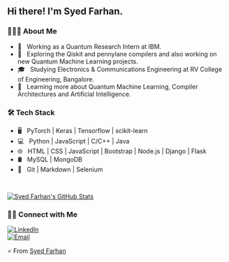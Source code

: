 <h2> Hi there! I'm Syed Farhan.</h2>

<h3> 👨🏻‍💻 About Me </h3>

- 💼 &nbsp; Working as a Quantum Research Intern at IBM.
- 🤔 &nbsp; Exploring the Qiskit and pennylane compilers and also working on new Quantum Machine Learning projects.
- 🎓 &nbsp; Studying Electronics & Communications Engineering at RV College of Engineering, Bangalore.
- 🌱 &nbsp; Learning more about Quantum Machine Learning, Compiler Architectures and Artificial Intelligence.

<h3>🛠 Tech Stack</h3>

- 🖥 &nbsp; PyTorch | Keras | Tensorflow | scikit-learn
- 💻 &nbsp; Python | JavaScript | C/C++ | Java
- 🌐 &nbsp; HTML | CSS | JavaScript | Bootstrap | Node.js | Django | Flask
- 🛢 &nbsp; MySQL | MongoDB
- 🔧 &nbsp; Git | Markdown | Selenium  


<br/>

[![Syed Farhan's GitHub Stats](https://github-readme-stats.vercel.app/api?username=born-2learn&show_icons=true)](https://github.com/born-2learn)

<h3> 🤝🏻 Connect with Me </h3>

<p align="center">

<a href="https://www.linkedin.com/in/syedfarhanahmad/"><img alt="LinkedIn" src="https://img.shields.io/badge/LinkedIn-Syed%20Farhan%20Ahmad-blue?style=flat-square&logo=linkedin"></a><br>
<a href="mailto:farhan.tuba@gmail.com"><img alt="Email" src="https://img.shields.io/badge/Email-farhan.tuba@gmail.com-blue?style=flat-square&logo=gmail"></a>
</p>

⭐️ From [Syed Farhan](https://github.com/born-2learn)
